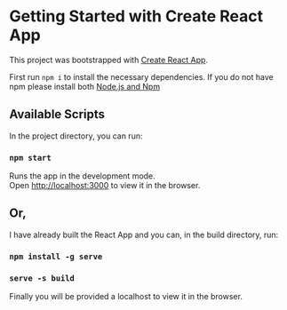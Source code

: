 # Getting Started with Create React App

This project was bootstrapped with [Create React App](https://github.com/facebook/create-react-app).

First run `npm i` to install the necessary dependencies. If you do not have npm please install both [Node.js and Npm](https://nodejs.org/en/)

## Available Scripts

In the project directory, you can run:

### `npm start`

Runs the app in the development mode.\
Open [http://localhost:3000](http://localhost:3000) to view it in the browser.





## Or,

I have already built the React App and you can, in the build directory, run:

### `npm install -g serve`

### `serve -s build`

Finally you will be provided a localhost to view it in the browser.
